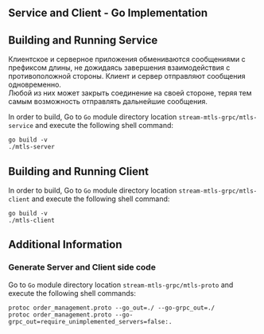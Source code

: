 ## Service and Client - Go Implementation

## Building and Running Service  

Клиентское и серверное приложения обмениваются сообщениями с префиксом длины, не дожидаясь завершения взаимодействия с противоположной стороны. 
Клиент и сервер отправляют сообщения одновременно.  
Любой из них может закрыть соединение на своей стороне, теряя тем самым возможность отправлять дальнейшие сообщения.  

In order to build, Go to ``Go`` module directory location `stream-mtls-grpc/mtls-service` and execute the following
 shell command:
```
go build -v 
./mtls-server
```  

## Building and Running Client   

In order to build, Go to ``Go`` module directory location `stream-mtls-grpc/mtls-client` and execute the following shell command:
```
go build -v 
./mtls-client
```

## Additional Information

### Generate Server and Client side code   
Go to ``Go`` module directory location `stream-mtls-grpc/mtls-proto` and execute the following shell commands:    
``` 
protoc order_management.proto --go_out=./ --go-grpc_out=./
protoc order_management.proto --go-grpc_out=require_unimplemented_servers=false:.
``` 
